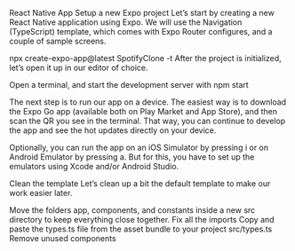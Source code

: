 React Native App
Setup a new Expo project
Let’s start by creating a new React Native application using Expo. We will use the Navigation (TypeScript) template, which comes with Expo Router configures, and a couple of sample screens.

npx create-expo-app@latest SpotifyClone -t
After the project is initialized, let’s open it up in our editor of choice.

Open a terminal, and start the development server with npm start

The next step is to run our app on a device. The easiest way is to download the Expo Go app (available both on Play Market and App Store), and then scan the QR you see in the terminal. That way, you can continue to develop the app and see the hot updates directly on your device.

Optionally, you can run the app on an iOS Simulator by pressing i or on Android Emulator by pressing a. But for this, you have to set up the emulators using Xcode and/or Android Studio.

Clean the template
Let’s clean up a bit the default template to make our work easier later.

Move the folders app, components, and constants inside a new src directory to keep everything close together.
Fix all the imports
Copy and paste the types.ts file from the asset bundle to your project src/types.ts
Remove unused components

